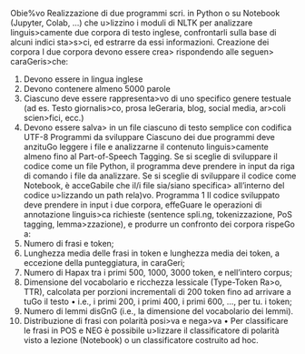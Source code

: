 Obie%vo
Realizzazione di due programmi scri. in Python o su Notebook (Jupyter, Colab, ...) che u>lizzino i
moduli di NLTK per analizzare linguis>camente due corpora di testo inglese, confrontarli sulla base
di alcuni indici sta>s>ci, ed estrarre da essi informazioni.
Creazione dei corpora
I due corpora devono essere crea> rispondendo alle seguen> caraGeris>che:
1. Devono essere in lingua inglese
2. Devono contenere almeno 5000 parole
3. Ciascuno deve essere rappresenta>vo di uno specifico genere testuale (ad es. Testo
giornalis>co, prosa leGeraria, blog, social media, ar>coli scien>fici, ecc.)
4. Devono essere salva> in un file ciascuno di testo semplice con codifica UTF-8
Programmi da sviluppare
Ciascuno dei due programmi deve anzituGo leggere i file e analizzarne il contenuto
linguis>camente almeno fino al Part-of-Speech Tagging.
Se si sceglie di sviluppare il codice come un file Python, il programma deve prendere in input da riga
di comando i file da analizzare.
Se si sceglie di sviluppare il codice come Notebook, è acceGabile che il/i file sia/siano specifica>
all’interno del codice u>lizzando un path rela)vo.
Programma 1
Il codice sviluppato deve prendere in input i due corpora, effeGuare le operazioni di annotazione
linguis>ca richieste (sentence spli.ng, tokenizzazione, PoS tagging, lemma>zzazione), e produrre
un confronto dei corpora rispeGo a:
1. Numero di frasi e token;
2. Lunghezza media delle frasi in token e lunghezza media dei token, a eccezione della
punteggiatura, in caraGeri;
3. Numero di Hapax tra i primi 500, 1000, 3000 token, e nell’intero corpus;
4. Dimensione del vocabolario e ricchezza lessicale (Type-Token Ra>o, TTR), calcolata per
porzioni incrementali di 200 token fino ad arrivare a tuGo il testo
• i.e., i primi 200, i primi 400, i primi 600, ..., per tu. i token;
5. Numero di lemmi disGnG (i.e., la dimensione del vocabolario dei lemmi).
6. Distribuzione di frasi con polarità posi>va e nega>va
• Per classificare le frasi in POS e NEG è possibile u>lizzare il classificatore di polarità
visto a lezione (Notebook) o un classificatore costruito ad hoc.
